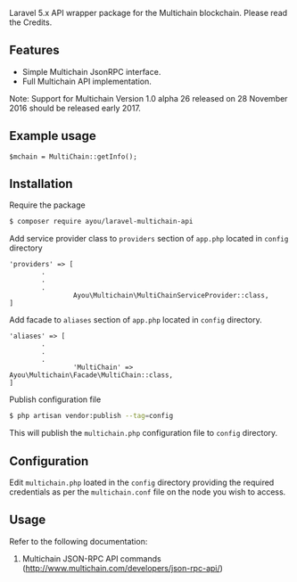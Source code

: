 

Laravel 5.x API wrapper package for the Multichain blockchain. Please read the Credits. 

## Features
- Simple Multichain JsonRPC interface.
- Full Multichain API implementation.

Note: Support for Multichain Version 1.0 alpha 26 released on 28 November 2016 should be released early 2017.  

## Example usage
```
$mchain = MultiChain::getInfo();
```
## Installation
Require the package 
``` bash
$ composer require ayou/laravel-multichain-api
```
Add service provider class to `providers` section of `app.php` located in `config` directory 
``` 
'providers' => [
        .
        .
        .
		        Ayou\Multichain\MultiChainServiceProvider::class,
]
```
Add facade to `aliases` section of `app.php` located in `config` directory. 
``` 
'aliases' => [
        .
        .
        .
		        'MultiChain' => Ayou\Multichain\Facade\MultiChain::class,
]
```
Publish configuration file

``` bash
$ php artisan vendor:publish --tag=config
```
This will publish the `multichain.php` configuration file to `config` directory.
## Configuration
Edit `multichain.php` loated in the `config` directory providing the required credentials as per the `multichain.conf` file on the node you wish to access.

## Usage

Refer to the following documentation:

1. Multichain JSON-RPC API commands (http://www.multichain.com/developers/json-rpc-api/)
